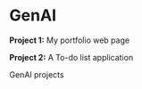 # GenAI

**Project 1:**
My portfolio web page

**Project 2:**
A To-do list application

GenAI projects
